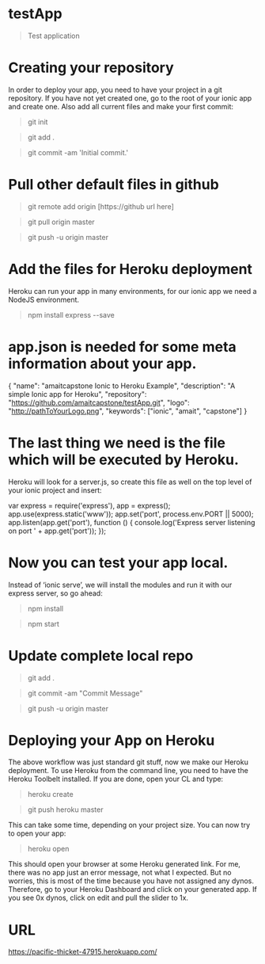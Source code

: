 # testApp
> Test application

# Creating your repository
In order to deploy your app, you need to have your project in a git repository. If you have not yet created one, go to the root of your ionic app and create one. Also add all current files and make your first commit:
> git init

> git add .

> git commit -am 'Initial commit.'

# Pull other default files in github
> git remote add origin [https://github url here]

> git pull origin master

> git push -u origin master

# Add the files for Heroku deployment
Heroku can run your app in many environments, for our ionic app we need a NodeJS environment.
> npm install express --save

# app.json is needed for some meta information about your app.
{
    "name": "amaitcapstone Ionic to Heroku Example",
    "description": "A simple Ionic app for Heroku",
    "repository": "https://github.com/amaitcapstone/testApp.git",
    "logo": "http://pathToYourLogo.png",
    "keywords": ["ionic", "amait", "capstone"]
}

# The last thing we need is the file which will be executed by Heroku.
Heroku will look for a server.js, so create this file as well on the top level of your ionic project and insert:

var express = require('express'),
app = express();
app.use(express.static('www'));
app.set('port', process.env.PORT || 5000);
app.listen(app.get('port'), function () {
    console.log('Express server listening on port ' + app.get('port'));
});

# Now you can test your app local. 
Instead of ‘ionic serve’, we will install the modules and run it with our express server, so go ahead:
> npm install

> npm start

# Update complete local repo
> git add .

> git commit -am "Commit Message"

> git push -u origin master

# Deploying your App on Heroku
The above workflow was just standard git stuff, now we make our Heroku deployment. To use Heroku from the command line, you need to have the Heroku Toolbelt installed. If you are done, open your CL and type:
> heroku create

> git push heroku master

This can take some time, depending on your project size. You can now try to open your app:
> heroku open

This should open your browser at some Heroku generated link. For me, there was no app just an error message, not what I expected. But no worries, this is most of the time because you have not assigned any dynos. Therefore, go to your Heroku Dashboard and click on your generated app. If you see 0x dynos, click on edit and pull the slider to 1x.

# URL
https://pacific-thicket-47915.herokuapp.com/